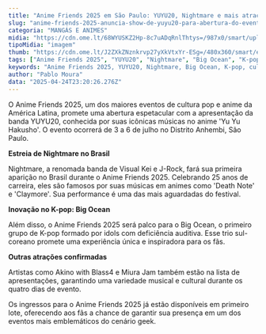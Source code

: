 ```yaml
---
title: "Anime Friends 2025 em São Paulo: YUYU20, Nightmare e mais atrações confirmadas!"
slug: "anime-friends-2025-anuncia-show-de-yuyu20-para-abertura-do-evento"
categoria: "MANGÁS E ANIMES"
midia: "https://cdn.ome.lt/68WYUSKZ2Hp-8c7uADqRnlThtys=/987x0/smart/uploads/conteudo/fotos/yuyu20.jpg"
tipoMidia: "imagem"
thumb: "https://cdn.ome.lt/J2ZXkZNznkrvp27yXkVtxYr-ESg=/480x360/smart/extras/conteudos/461762456_507895255422293_6018030180637349511_n.jpg"
tags: ["Anime Friends 2025", "YUYU20", "Nightmare", "Big Ocean", "K-pop", "cultura pop", "música em anime", "evento geek", "São Paulo"]
keywords: "Anime Friends 2025, YUYU20, Nightmare, Big Ocean, K-pop, cultura pop, música em anime, evento geek, São Paulo"
author: "Pablo Moura"
data: "2025-04-24T23:20:26.276Z"
---
```


O Anime Friends 2025, um dos maiores eventos de cultura pop e anime da América Latina, promete uma abertura espetacular com a apresentação da banda YUYU20, conhecida por suas icônicas músicas no anime 'Yu Yu Hakusho'. O evento ocorrerá de 3 a 6 de julho no Distrito Anhembi, São Paulo.

**Estreia de Nightmare no Brasil**

Nightmare, a renomada banda de Visual Kei e J-Rock, fará sua primeira aparição no Brasil durante o Anime Friends 2025. Celebrando 25 anos de carreira, eles são famosos por suas músicas em animes como 'Death Note' e 'Claymore'. Sua performance é uma das mais aguardadas do festival.

**Inovação no K-pop: Big Ocean**

Além disso, o Anime Friends 2025 será palco para o Big Ocean, o primeiro grupo de K-pop formado por idols com deficiência auditiva. Esse trio sul-coreano promete uma experiência única e inspiradora para os fãs.

**Outras atrações confirmadas**

Artistas como Akino with Blass4 e Miura Jam também estão na lista de apresentações, garantindo uma variedade musical e cultural durante os quatro dias de evento.

Os ingressos para o Anime Friends 2025 já estão disponíveis em primeiro lote, oferecendo aos fãs a chance de garantir sua presença em um dos eventos mais emblemáticos do cenário geek.